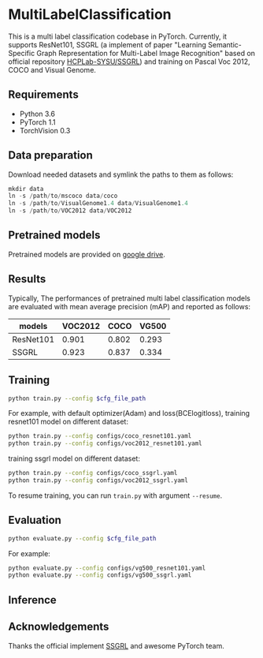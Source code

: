 # MultiLabelClassification

This is a multi label classification codebase in PyTorch. Currently, it supports ResNet101, SSGRL (a implement of paper "Learning Semantic-Specific Graph Representation for Multi-Label Image Recognition" based on official repository [HCPLab-SYSU/SSGRL](https://github.com/HCPLab-SYSU/SSGRL)) and training on Pascal Voc 2012, COCO and Visual Genome.

## Requirements
- Python 3.6
- PyTorch 1.1
- TorchVision 0.3

## Data preparation
Download needed datasets and symlink the paths to them as follows:
```python
mkdir data
ln -s /path/to/mscoco data/coco
ln -s /path/to/VisualGenome1.4 data/VisualGenome1.4
ln -s /path/to/VOC2012 data/VOC2012
```

## Pretrained models
Pretrained models are provided on [google drive](https://drive.google.com/open?id=10Ex1hEWCZw8Gop0DN-kvnPVlVfuzTbll). 

## Results
Typically, The performances of pretrained multi label classification models are evaluated with mean average precision (mAP) and reported as follows:

|   models  |  VOC2012  |  COCO   |   VG500  |
|   -----   |  -------  |  -----  | ---------|
| ResNet101 |   0.901   |  0.802  |   0.293  |
| SSGRL     |   0.923   |  0.837  |   0.334  |

## Training

```bash
python train.py --config $cfg_file_path
```
For example, with default optimizer(Adam) and loss(BCElogitloss), training resnet101 model on different dataset: 
```bash
python train.py --config configs/coco_resnet101.yaml
python train.py --config configs/voc2012_resnet101.yaml
```
training ssgrl model on different dataset:
```bash
python train.py --config configs/coco_ssgrl.yaml
python train.py --config configs/voc2012_ssgrl.yaml
```

To resume training, you can run `train.py` with argument `--resume`.

## Evaluation

```bash
python evaluate.py --config $cfg_file_path
```
For example:
```bash
python evaluate.py --config configs/vg500_resnet101.yaml
python evaluate.py --config configs/vg500_ssgrl.yaml
```

## Inference

## Acknowledgements
Thanks the official implement [SSGRL](https://github.com/HCPLab-SYSU/SSGRL) and awesome PyTorch team.
